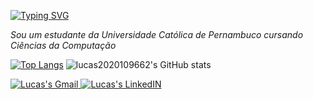 [![Typing SVG](https://readme-typing-svg.demolab.com?font=Fira+Code&pause=1000&color=A844F7&width=435&lines=Hi+there%2C+my+name+is+Lucas)](https://git.io/typing-svg)

*Sou um estudante da Universidade Católica de Pernambuco cursando Ciências da Computação*

[![Top Langs](https://github-readme-stats.vercel.app/api/top-langs/?username=lucas2020109662&theme=aura&show_icons=true)](https://github.com/lucas2020109662/github-readme-stats)
![lucas2020109662's GitHub stats](https://github-readme-stats.vercel.app/api?username=lucas2020109662&theme=aura&show_icons=true)



<div>
<a href="https://www.linkedin.com/in/lucas-brennand-9121b2205/ "> 
  <img align"left" alt="Lucas's Gmail" width"22px" src="(https://img.shields.io/badge/Gmail-D14836?style=for-the-badge&logo=gmail&logoColor=white)" targets="_blank" />
</a>
<a href="https://www.linkedin.com/in/lucas-brennand-9121b2205/ "> 
  <img align"left" alt="Lucas's LinkedIN" width"22px" src="https://user-images.githubusercontent.com/100360881/203065494-7b734a7e-86e4-4326-9e34-520c3b8ca3d8.png" />
</a>
</div>

<!--
**lucas2020109662/lucas2020109662** is a ✨ _special_ ✨ repository because its `README.md` (this file) appears on your GitHub profile.

Here are some ideas to get you started:

- 🔭 I’m currently working on ...
- 🌱 I’m currently learning ...
- 👯 I’m looking to collaborate on ...
- 🤔 I’m looking for help with ...
- 💬 Ask me about ...
- 📫 How to reach me: ...
- 😄 Pronouns: ...
- ⚡ Fun fact: ...
-->
